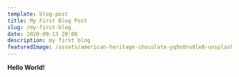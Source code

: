 ```yaml
---
template: blog-post
title: My First Blog Post
slug: /my-first-blog
date: 2020-09-13 20:08
description: my first blog
featuredImage: /assets/american-heritage-chocolate-yq9s0ru8le8-unsplash.jpg
---
```

**Hello World!**
